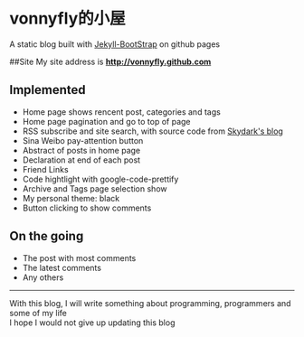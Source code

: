 # vonnyfly的小屋

A static blog built with [Jekyll-BootStrap][] on github pages  

##Site
My site address is **http://vonnyfly.github.com**

## Implemented

* Home page shows rencent post, categories and tags
* Home page pagination and go to top of page
* RSS subscribe and site search, with source code from [Skydark's blog][]
* Sina Weibo pay-attention button
* Abstract of posts in home page
* Declaration at end of each post
* Friend Links
* Code hightlight with google-code-prettify
* Archive and Tags page selection show
* My personal theme: black
* Button clicking to show comments

## On the going

* The post with most comments
* The latest comments
* Any others


---

With this blog, I will write something about programming, programmers and some of my life  
I hope I would not give up updating this blog



[Jekyll-BootStrap]: http://jekyllbootstrap.com
[Skydark's blog]: http://blog.skydark.info
